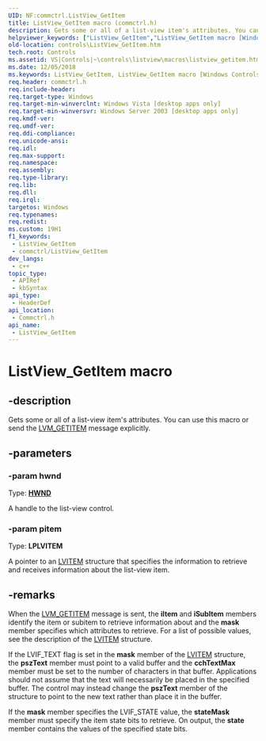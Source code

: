 ```yaml
---
UID: NF:commctrl.ListView_GetItem
title: ListView_GetItem macro (commctrl.h)
description: Gets some or all of a list-view item's attributes. You can use this macro or send the LVM_GETITEM message explicitly.
helpviewer_keywords: ["ListView_GetItem","ListView_GetItem macro [Windows Controls]","_win32_ListView_GetItem","_win32_ListView_GetItem_cpp","commctrl/ListView_GetItem","controls.ListView_GetItem","controls._win32_ListView_GetItem"]
old-location: controls\ListView_GetItem.htm
tech.root: Controls
ms.assetid: VS|Controls|~\controls\listview\macros\listview_getitem.htm
ms.date: 12/05/2018
ms.keywords: ListView_GetItem, ListView_GetItem macro [Windows Controls], _win32_ListView_GetItem, _win32_ListView_GetItem_cpp, commctrl/ListView_GetItem, controls.ListView_GetItem, controls._win32_ListView_GetItem
req.header: commctrl.h
req.include-header: 
req.target-type: Windows
req.target-min-winverclnt: Windows Vista [desktop apps only]
req.target-min-winversvr: Windows Server 2003 [desktop apps only]
req.kmdf-ver: 
req.umdf-ver: 
req.ddi-compliance: 
req.unicode-ansi: 
req.idl: 
req.max-support: 
req.namespace: 
req.assembly: 
req.type-library: 
req.lib: 
req.dll: 
req.irql: 
targetos: Windows
req.typenames: 
req.redist: 
ms.custom: 19H1
f1_keywords:
 - ListView_GetItem
 - commctrl/ListView_GetItem
dev_langs:
 - c++
topic_type:
 - APIRef
 - kbSyntax
api_type:
 - HeaderDef
api_location:
 - Commctrl.h
api_name:
 - ListView_GetItem
---
```


# ListView_GetItem macro


## -description

Gets some or all of a list-view item's attributes. You can use this macro or send the <a href="https://docs.microsoft.com/windows/desktop/Controls/lvm-getitem">LVM_GETITEM</a> message explicitly.

## -parameters

### -param hwnd

Type: <b><a href="https://docs.microsoft.com/windows/desktop/WinProg/windows-data-types">HWND</a></b>

A handle to the list-view control.

### -param pitem

Type: <b>LPLVITEM</b>

A pointer to an <a href="https://docs.microsoft.com/windows/desktop/api/commctrl/ns-commctrl-lvitema">LVITEM</a> structure that specifies the information to retrieve and receives information about the list-view item.

## -remarks

When the <a href="https://docs.microsoft.com/windows/desktop/Controls/lvm-getitem">LVM_GETITEM</a> message is sent, the 
				<b>iItem</b> and <b>iSubItem</b> members identify the item or subitem to retrieve information about and the <b>mask</b> member specifies which attributes to retrieve. For a list of possible values, see the description of the <a href="https://docs.microsoft.com/windows/desktop/api/commctrl/ns-commctrl-lvitema">LVITEM</a> structure.

If the LVIF_TEXT flag is set in the <b>mask</b> member of the <a href="https://docs.microsoft.com/windows/desktop/api/commctrl/ns-commctrl-lvitema">LVITEM</a> structure, the <b>pszText</b> member must point to a valid buffer and the <b>cchTextMax</b> member must be set to the number of characters in that buffer. Applications should not assume that the text will necessarily be placed in the specified buffer. The control may instead change the <b>pszText</b> member of the structure to point to the new text rather than place it in the buffer.

If the <b>mask</b> member specifies the LVIF_STATE value, the <b>stateMask</b> member must specify the item state bits to retrieve. On output, the <b>state</b> member contains the values of the specified state bits.

